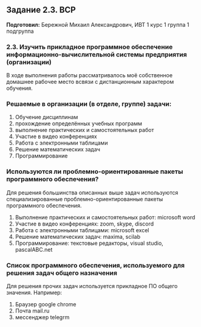 Задание 2.3. ВСР
------------
**Подготовил:** Бережной Михаил Александрович, ИВТ 1 курс 1 группа 1 подгруппа

### 2.3. Изучить прикладное программное обеспечение информационно-вычислительной системы предприятия (организации)

В ходе выполнения работы рассматривалось моё собственное домашнее рабочее место всвязи с дистанционным характером обучения.

### Решаемые в организации (в отделе, группе) задачи:

1. Обучение дисциплинам
2. прохождение определённых учебных программ
3. выполнение практических и самостоятельных работ
4. Участие в видео конференциях
5. Работа с электронными таблицами
6. Решение математических задач
7. Программирование

### Используются ли проблемно-ориентированные пакеты программного обеспечения?

Для решения большинства описанных выше задач используются специализированные проблемно-ориентированные пакеты программного обеспечения.

1. Выполнение практических и самостоятельных работ: microsoft word
2. Участие в видео конференциях: zoom, skype, discord
3. Работа с электронными таблицами: microsoft excel
4. Решение математических задач: maxima, scilab
5. Программирование: текстовые редакторы, visual studio, pascalABC.net

### Список программного обеспечения, используемого для решения задач общего назначения

Для решения прочих задач используется прикладное ПО общего значения. Например:

1. Браузер google chrome
2. Почта mail.ru
3. мессенджер telegrm
